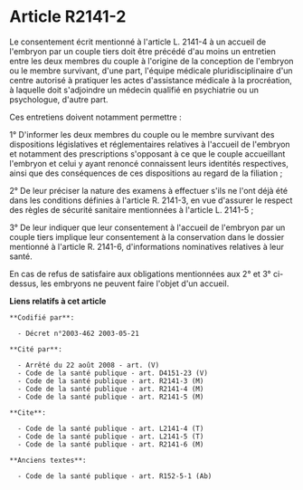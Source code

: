 # Article R2141-2

Le consentement écrit mentionné à l'article L. 2141-4 à un accueil de l'embryon par un couple tiers doit être précédé d'au
moins un entretien entre les deux membres du couple à l'origine de la conception de l'embryon ou le membre survivant, d'une
part, l'équipe médicale pluridisciplinaire d'un centre autorisé à pratiquer les actes d'assistance médicale à la procréation,
à laquelle doit s'adjoindre un médecin qualifié en psychiatrie ou un psychologue, d'autre part.

Ces entretiens doivent notamment permettre :

1° D'informer les deux membres du couple ou le membre survivant des dispositions législatives et réglementaires relatives à
l'accueil de l'embryon et notamment des prescriptions s'opposant à ce que le couple accueillant l'embryon et celui y ayant
renoncé connaissent leurs identités respectives, ainsi que des conséquences de ces dispositions au regard de la filiation ;

2° De leur préciser la nature des examens à effectuer s'ils ne l'ont déjà été dans les conditions définies à l'article R.
2141-3, en vue d'assurer le respect des règles de sécurité sanitaire mentionnées à l'article L. 2141-5 ;

3° De leur indiquer que leur consentement à l'accueil de l'embryon par un couple tiers implique leur consentement à la
conservation dans le dossier mentionné à l'article R. 2141-6, d'informations nominatives relatives à leur santé.

En cas de refus de satisfaire aux obligations mentionnées aux 2° et 3° ci-dessus, les embryons ne peuvent faire l'objet d'un
accueil.

**Liens relatifs à cet article**

	**Codifié par**:

	  - Décret n°2003-462 2003-05-21

	**Cité par**:

	  - Arrêté du 22 août 2008 - art. (V)
	  - Code de la santé publique - art. D4151-23 (V)
	  - Code de la santé publique - art. R2141-3 (M)
	  - Code de la santé publique - art. R2141-4 (M)
	  - Code de la santé publique - art. R2141-5 (M)

	**Cite**:

	  - Code de la santé publique - art. L2141-4 (T)
	  - Code de la santé publique - art. L2141-5 (T)
	  - Code de la santé publique - art. R2141-6 (M)

	**Anciens textes**:

	  - Code de la santé publique - art. R152-5-1 (Ab)

